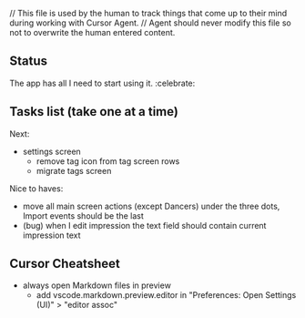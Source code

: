 // This file is used by the human to track things that come up to their mind during working with Cursor Agent.
// Agent should never modify this file so not to overwrite the human entered content.

## Status
The app has all I need to start using it. :celebrate:

## Tasks list (take one at a time)
Next:
- settings screen
  - remove tag icon from tag screen rows
  - migrate tags screen

Nice to haves:
- move all main screen actions (except Dancers) under the three dots, Import events should be the last
- (bug) when I edit impression the text field should contain current impression text

## Cursor Cheatsheet
- always open Markdown files in preview
  - add vscode.markdown.preview.editor in "Preferences: Open Settings (UI)" > "editor assoc"